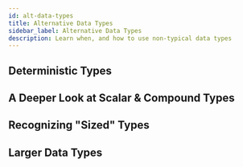 ```yaml
---
id: alt-data-types
title: Alternative Data Types
sidebar_label: Alternative Data Types
description: Learn when, and how to use non-typical data types
---
```


## Deterministic Types

## A Deeper Look at Scalar & Compound Types

## Recognizing "Sized" Types

## Larger Data Types
